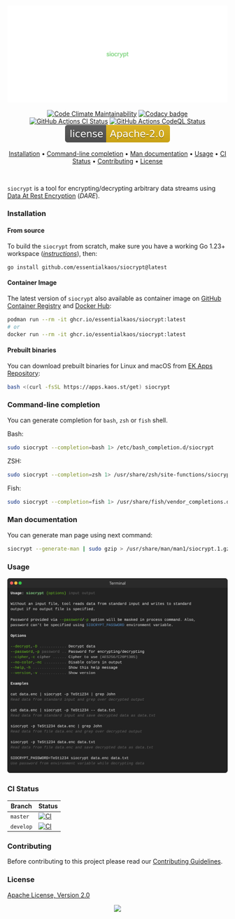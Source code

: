 <p align="center"><a href="#readme"><img src=".github/images/card.svg"/></a></p>

<p align="center">
  <a href="https://kaos.sh/l/siocrypt"><img src="https://kaos.sh/l/21be11a0cf23f4dcea42.svg" alt="Code Climate Maintainability" /></a>
  <a href="https://kaos.sh/y/siocrypt"><img src="https://kaos.sh/y/31ef70b4136e4b48aab5d4b934e11eac.svg" alt="Codacy badge" /></a>
  <br/>
  <a href="https://kaos.sh/w/siocrypt/ci"><img src="https://kaos.sh/w/siocrypt/ci-push.svg" alt="GitHub Actions CI Status" /></a>
  <a href="https://kaos.sh/w/siocrypt/codeql"><img src="https://kaos.sh/w/siocrypt/codeql.svg" alt="GitHub Actions CodeQL Status" /></a>
  <a href="#license"><img src=".github/images/license.svg"/></a>
</p>

<p align="center"><a href="#installation">Installation</a> • <a href="#command-line-completion">Command-line completion</a> • <a href="#man-documentation">Man documentation</a> • <a href="#usage">Usage</a> • <a href="#ci-status">CI Status</a> • <a href="#contributing">Contributing</a> • <a href="#license">License</a></p>

<br/>

`siocrypt` is a tool for encrypting/decrypting arbitrary data streams using [Data At Rest Encryption](https://github.com/essentialkaos/sio/blob/master/DARE.md) (_DARE_).

### Installation

#### From source

To build the `siocrypt` from scratch, make sure you have a working Go 1.23+ workspace (_[instructions](https://go.dev/doc/install)_), then:

```
go install github.com/essentialkaos/siocrypt@latest
```

#### Container Image

The latest version of `siocrypt` also available as container image on [GitHub Container Registry](https://kaos.sh/p/siocrypt) and [Docker Hub](https://kaos.sh/d/siocrypt):

```bash
podman run --rm -it ghcr.io/essentialkaos/siocrypt:latest
# or
docker run --rm -it ghcr.io/essentialkaos/siocrypt:latest
```

#### Prebuilt binaries

You can download prebuilt binaries for Linux and macOS from [EK Apps Repository](https://apps.kaos.st/siocrypt/latest):

```bash
bash <(curl -fsSL https://apps.kaos.st/get) siocrypt
```

### Command-line completion

You can generate completion for `bash`, `zsh` or `fish` shell.

Bash:
```bash
sudo siocrypt --completion=bash 1> /etc/bash_completion.d/siocrypt
```

ZSH:
```bash
sudo siocrypt --completion=zsh 1> /usr/share/zsh/site-functions/siocrypt
```

Fish:
```bash
sudo siocrypt --completion=fish 1> /usr/share/fish/vendor_completions.d/siocrypt.fish
```

### Man documentation

You can generate man page using next command:

```bash
siocrypt --generate-man | sudo gzip > /usr/share/man/man1/siocrypt.1.gz
```

### Usage

<img src=".github/images/usage.svg"/>

### CI Status

| Branch | Status |
|--------|----------|
| `master` | [![CI](https://kaos.sh/w/siocrypt/ci-push.svg?branch=master)](https://kaos.sh/w/siocrypt/ci-push?query=branch:master) |
| `develop` | [![CI](https://kaos.sh/w/siocrypt/ci-push.svg?branch=develop)](https://kaos.sh/w/siocrypt/ci-push?query=branch:develop) |

### Contributing

Before contributing to this project please read our [Contributing Guidelines](https://github.com/essentialkaos/contributing-guidelines#contributing-guidelines).

### License

[Apache License, Version 2.0](http://www.apache.org/licenses/LICENSE-2.0)

<p align="center"><a href="https://essentialkaos.com"><img src="https://gh.kaos.st/ekgh.svg"/></a></p>
